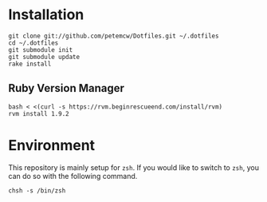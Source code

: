 # Installation #

	git clone git://github.com/petemcw/Dotfiles.git ~/.dotfiles
	cd ~/.dotfiles
	git submodule init 
	git submodule update 
	rake install

## Ruby Version Manager ##

	bash < <(curl -s https://rvm.beginrescueend.com/install/rvm)
    rvm install 1.9.2

# Environment #

This repository is mainly setup for `zsh`.  If you would like to switch to `zsh`, you can do so with the following command.

	chsh -s /bin/zsh
